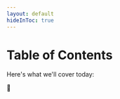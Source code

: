 ```yaml
---
layout: default
hideInToc: true
---
```


# Table of Contents

Here's what we'll cover today:

<Toc maxDepth="1" columns="2" />

<div class="absolute right-16 bottom-6 text-9xl animate-fade-in">
  🐳
</div>
